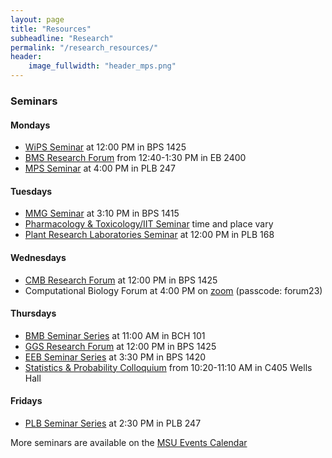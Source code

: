```yaml
---
layout: page
title: "Resources"
subheadline: "Research"
permalink: "/research_resources/"
header:
    image_fullwidth: "header_mps.png"
---
```


### Seminars
#### Mondays
- [WiPS Seminar](https://mmg.natsci.msu.edu/events-seminars/events-seminars/wips-seminar4/) at 12:00 PM in BPS 1425
- [BMS Research Forum](https://biomolecular.natsci.msu.edu/events/research-forum/) from 12:40-1:30 PM in EB 2400
- [MPS Seminar](https://mps.natsci.msu.edu/news-events/mps-seminars/) at 4:00 PM in PLB 247

#### Tuesdays
- [MMG Seminar](https://mmg.natsci.msu.edu/events-seminars/mmg-seminars-fall-2022/) at 3:10 PM in BPS 1415
- [Pharmacology & Toxicology/IIT Seminar](https://iit.msu.edu/training/eits/recent-seminar-list.html) time and place vary
- [Plant Research Laboratories Seminar](https://prl.natsci.msu.edu/news-events/seminars-events/) at 12:00 PM in PLB 168

#### Wednesdays                                                                                
- [CMB Research Forum](https://cmb.natsci.msu.edu/current-students/research-forum-schedule/) at 12:00 PM in BPS 1425
- Computational Biology Forum at 4:00 PM on [zoom](https://msu.zoom.us/j/99108869648?pwd=aG9kd0Rqb0RKUjZQRjhvam1pd1BGQT09) (passcode: forum23)

#### Thursdays
- [BMB Seminar Series](https://bmb.natsci.msu.edu/research/seminars/index.aspx) at 11:00 AM in BCH 101
- [GGS Research Forum](https://ggs.natsci.msu.edu/events/ggs-research-forum/) at 12:00 PM in BPS 1425
- [EEB Seminar Series](https://eeb.msu.edu/events/seminar-series/) at 3:30 PM in BPS 1420
- [Statistics & Probability Colloquium](https://stt.natsci.msu.edu/events/upcoming-events/) from 10:20-11:10 AM in C405 Wells Hall

#### Fridays
- [PLB Seminar Series](https://plantbiology.natsci.msu.edu/department-info/plant-biology-seminar-series/) at 2:30 PM in PLB 247


More seminars are available on the [MSU Events Calendar](https://events.msu.edu/main.php?view=month&timebegin=2021-03-04%2016:00:00)
